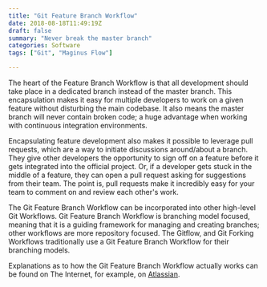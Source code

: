 ```yaml
---
title: "Git Feature Branch Workflow"
date: 2018-08-18T11:49:19Z
draft: false
summary: "Never break the master branch"
categories: Software
tags: ["Git", "Maginus Flow"]

---
```

The heart of the Feature Branch Workflow is that all development should take place in 
a dedicated branch instead of the master branch. This encapsulation makes it easy 
for multiple developers to work on a given feature without disturbing the 
main codebase. It also means the master branch will  never contain broken code; a 
huge advantage when working with continuous integration environments.

Encapsulating feature development also makes it possible to leverage pull requests, 
which are a way to initiate discussions around/about a branch. They give other 
developers the opportunity to sign off on a feature before it gets integrated into 
the official project. Or, if a developer gets stuck in the middle of a feature, 
they can open a pull request asking for suggestions from their team. The point is, 
pull requests make it incredibly easy for your team to comment on and 
review each other's work.

The Git Feature Branch Workflow can be incorporated into other high-level Git Workflows. 
Git Feature Branch Workflow is branching model focused, meaning that it is a guiding 
framework for managing and creating branches; other workflows are more repository 
focused. The Gitflow, and Git Forking Workflows traditionally use a Git Feature 
Branch Workflow for their branching models.

Explanations as to how the Git Feature Branch Workflow actually works can be 
found on The Internet, for example, on 
[Atlassian](https://www.atlassian.com/git/tutorials/comparing-workflows/feature-branch-workflow).
